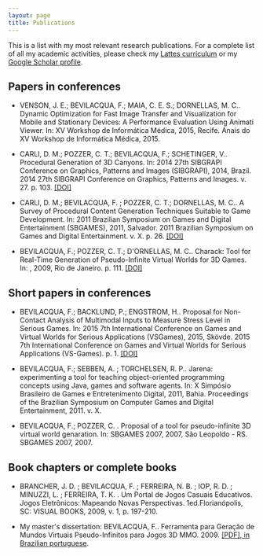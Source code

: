 ```yaml
---
layout: page
title: Publications
---
```


This is a list with my most relevant research publications. For a complete list of all my academic activities, please check my [Lattes curriculum](http://lattes.cnpq.br/7744662926303212) or my [Google Scholar profile](https://scholar.google.se/citations?user=GOWYhzwAAAAJ&hl=en&oi=ao).

## Papers in conferences

- VENSON, J. E.; BEVILACQUA, F.; MAIA, C. E. S.; DORNELLAS, M. C.. Dynamic Optimization for Fast Image Transfer and Visualization for Mobile and Stationary Devices: A Performance Evaluation Using Animati Viewer. In: XV Workshop de Informática Médica, 2015, Recife. Anais do XV Workshop de Informática Médica, 2015.

- CARLI, D. M.; POZZER, C. T.; BEVILACQUA, F.; SCHETINGER, V.. Procedural Generation of 3D Canyons. In: 2014 27th SIBGRAPI Conference on Graphics, Patterns and Images (SIBGRAPI), 2014, Brazil. 2014 27th SIBGRAPI Conference on Graphics, Patterns and Images. v. 27. p. 103. [[DOI]](http://dx.doi.org/10.1109/SIBGRAPI.2014.41)

- CARLI, D. M.; BEVILACQUA, F. ; POZZER, C. T.; DORNELLAS, M. C.. A Survey of Procedural Content Generation Techniques Suitable to Game Development. In: 2011 Brazilian Symposium on Games and Digital Entertainment (SBGAMES), 2011, Salvador. 2011 Brazilian Symposium on Games and Digital Entertainment. v. X. p. 26. [[DOI]](http://dx.doi.org/10.1109/SBGAMES.2011.15)

- BEVILACQUA, F.; POZZER, C. T.; D'ORNELLAS, M. C.. Charack: Tool for Real-Time Generation of Pseudo-Infinite Virtual Worlds for 3D Games. In: , 2009, Rio de Janeiro. p. 111. [[DOI]](http://dx.doi.org/10.1109/SBGAMES.2009.21)

## Short papers in conferences

- BEVILACQUA, F.; BACKLUND, P.; ENGSTROM, H.. Proposal for Non-Contact Analysis of Multimodal Inputs to Measure Stress Level in Serious Games. In: 2015 7th International Conference on Games and Virtual Worlds for Serious Applications (VSGames), 2015, Skövde. 2015 7th International Conference on Games and Virtual Worlds for Serious Applications (VS-Games). p. 1. [[DOI]](http://dx.doi.org/10.1109/VS-GAMES.2015.7295783)

- BEVILACQUA, F.; SEBBEN, A. ; TORCHELSEN, R. P.. Jarena: experimenting a tool for teaching object-oriented programming concepts using Java, games and software agents. In: X Simpósio Brasileiro de Games e Entretenimento Digital, 2011, Bahia. Proceedings of the Brazilian Symposium on Computer Games and Digital Entertainment, 2011. v. X.

- BEVILACQUA, F.; POZZER, C. . Proposal of a tool for pseudo-infinite 3D virtual world genaration. In: SBGAMES 2007, 2007, São Leopoldo - RS. SBGAMES 2007, 2007.

## Book chapters or complete books

- BRANCHER, J. D. ; BEVILACQUA, F. ; FERREIRA, N. B. ; IOP, R. D. ; MINUZZI, L. ; FERREIRA, T. K. . Um Portal de Jogos Casuais Educativos. Jogos Eletrônicos: Mapeando Novas Perspectivas. 1ed.Florianópolis, SC: VISUAL BOOKS, 2009, v. 1, p. 197-210.

- My master's dissertation: BEVILACQUA, F.. Ferramenta para Geração de Mundos Virtuais Pseudo-Infinitos para Jogos 3D MMO. 2009. [[PDF], in Brazilian portuguese](http://charack.googlecode.com/svn-history/r54/master-thesis/dissertacao.pdf).
